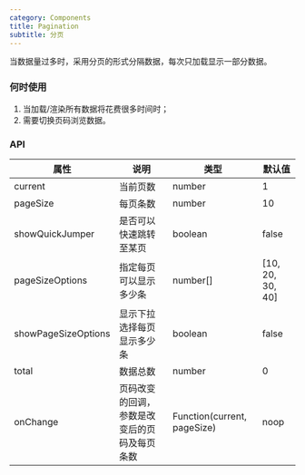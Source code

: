```yaml
---
category: Components
title: Pagination
subtitle: 分页
---
```

当数据量过多时，采用分页的形式分隔数据，每次只加载显示一部分数据。

### 何时使用
1. 当加载/渲染所有数据将花费很多时间时；
2. 需要切换页码浏览数据。

### API

| 属性 | 说明 | 类型 | 默认值 |
| --- | --- | --- | --- |
| current | 当前页数 | number | 1 |
| pageSize | 每页条数 | number | 10 |
| showQuickJumper | 是否可以快速跳转至某页 | boolean | false |
| pageSizeOptions | 指定每页可以显示多少条 | number[] | [10, 20, 30, 40] |
| showPageSizeOptions | 显示下拉选择每页显示多少条 | boolean | false |
| total | 数据总数 | number | 0 |
| onChange | 页码改变的回调，参数是改变后的页码及每页条数 | Function(current, pageSize) | noop |

